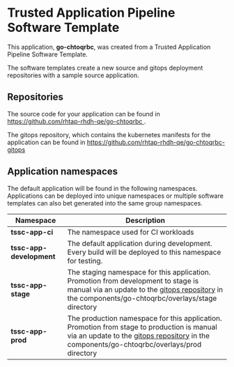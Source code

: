 # Trusted Application Pipeline Software Template

This application, **go-chtoqrbc**, was created from a Trusted Application Pipeline Software Template.

The software templates create a new source and gitops deployment repositories with a sample source application. 

## Repositories

The source code for your application can be found in [https://github.com/rhtap-rhdh-qe/go-chtoqrbc ](https://github.com/rhtap-rhdh-qe/go-chtoqrbc ).
 
The gitops repository, which contains the kubernetes manifests for the application can be found in 
[https://github.com/rhtap-rhdh-qe/go-chtoqrbc-gitops ](https://github.com/rhtap-rhdh-qe/go-chtoqrbc-gitops ) 

## Application namespaces 

The default application will be found in the following namespaces. Applications can be deployed into unique namespaces or multiple software templates can also bet generated into the same group namespaces.  

|  Namespace   |  Description   |  
| -------- | -------- |
| **tssc-app-ci** | The namespace used for CI workloads |
| **tssc-app-development** | The default application during development. Every build will be deployed to this namespace for testing. |
| **tssc-app-stage** | The staging namespace for this application. Promotion from development to stage is manual via an update to the [gitops repository](https://github.com/rhtap-rhdh-qe/go-chtoqrbc-gitops ) in the components/go-chtoqrbc/overlays/stage directory |
| **tssc-app-prod** | The production namespace for this application. Promotion from stage to production is manual via an update to the [gitops repository](https://github.com/rhtap-rhdh-qe/go-chtoqrbc-gitops ) in the components/go-chtoqrbc/overlays/prod directory |